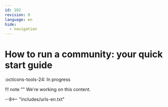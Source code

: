```yaml
---
id: 102
revision: 0
language: en
hide:
  - navigation
---
```


# How to run a community: your quick start guide

 :octicons-tools-24: In progress

!!! note ""
     We're working on this content.

--8<-- "includes/urls-en.txt"

